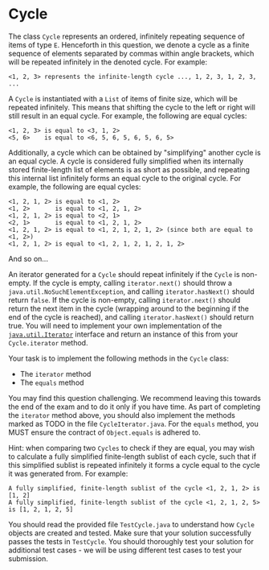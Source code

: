 # Cycle

The class `Cycle` represents an ordered, infinitely repeating sequence of items of type `E`. Henceforth in this question, we denote a cycle as a finite sequence of elements separated by commas within angle brackets, which will be repeated infinitely in the denoted cycle. For example:

```
<1, 2, 3> represents the infinite-length cycle ..., 1, 2, 3, 1, 2, 3, ...
```

A `Cycle` is instantiated with a `List` of items of finite size, which will be repeated infinitely. This means that shifting the cycle to the left or right will still result in an equal cycle. For example, the following are equal cycles:

```
<1, 2, 3> is equal to <3, 1, 2>
<5, 6>    is equal to <6, 5, 6, 5, 6, 5, 6, 5>
```

Additionally, a cycle which can be obtained by "simplifying" another cycle is an equal cycle. A cycle is considered fully simplified when its internally stored finite-length list of elements is as short as possible, and repeating this internal list infinitely forms an equal cycle to the original cycle. For example, the following are equal cycles:

```
<1, 2, 1, 2> is equal to <1, 2>
<1, 2>       is equal to <1, 2, 1, 2>
<1, 2, 1, 2> is equal to <2, 1>
<2, 1>       is equal to <1, 2, 1, 2>
<1, 2, 1, 2> is equal to <1, 2, 1, 2, 1, 2> (since both are equal to <1, 2>)
<1, 2, 1, 2> is equal to <1, 2, 1, 2, 1, 2, 1, 2>
```

And so on...

An iterator generated for a `Cycle` should repeat infinitely if the `Cycle` is non-empty. If the cycle is empty, calling `iterator.next()` should throw a `java.util.NoSuchElementException`, and calling `iterator.hasNext()` should return `false`. If the cycle is non-empty, calling `iterator.next()` should return the next item in the cycle (wrapping around to the beginning if the end of the cycle is reached), and calling `iterator.hasNext()` should return true. You will need to implement your own implementation of the [`java.util.Iterator`](https://docs.oracle.com/en/java/javase/11/docs/api/java.base/java/util/Iterator.html) interface and return an instance of this from your `Cycle.iterator` method.

Your task is to implement the following methods in the `Cycle` class:

- The `iterator` method
- The `equals` method

You may find this question challenging. We recommend leaving this towards the end of the exam and to do it only if you have time. As part of completing the `iterator` method above, you should also implement the methods marked as TODO in the file `CycleIterator.java`. For the `equals` method, you MUST ensure the contract of `Object.equals` is adhered to.

Hint: when comparing two `Cycles` to check if they are equal, you may wish to calculate a fully simplified finite-length sublist of each cycle, such that if this simplified sublist is repeated infinitely it forms a cycle equal to the cycle it was generated from. For example:

```
A fully simplified, finite-length sublist of the cycle <1, 2, 1, 2> is    [1, 2]
A fully simplified, finite-length sublist of the cycle <1, 2, 1, 2, 5> is [1, 2, 1, 2, 5]
```

You should read the provided file `TestCycle.java` to understand how `Cycle` objects are created and tested. Make sure that your solution successfully passes the tests in `TestCycle`. You should thoroughly test your solution for additional test cases - we will be using different test cases to test your submission.
